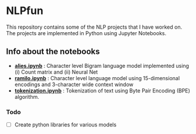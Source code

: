 # NLPfun

This repository contains some of the NLP projects that I have worked on. The projects are implemented in Python using Jupyter Notebooks.

## Info about the notebooks

* **[alies.ipynb](https://github.com/crpatil1901/NLPfun/blob/main/alies.ipynb)** : Character level Bigram language model implemented using (i) Count matrix and (ii) Neural Net
* **[ramilo.ipynb](https://github.com/crpatil1901/NLPfun/blob/main/ramilo.ipynb)** : Character level language model using 15-dimensional encodings and 3-character wide context window
* **[tokenization.ipynb](https://github.com/crpatil1901/NLPfun/blob/main/tokenization.ipynb)** : Tokenization of text using Byte Pair Encoding (BPE) algorithm.

### Todo

* [ ] Create python libraries for various models
